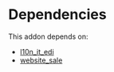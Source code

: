 # Dependencies

This addon depends on:

- [l10n_it_edi](../../odoo-bringout-oca-ocb-l10n_it_edi)
- [website_sale](../../odoo-bringout-oca-ocb-website_sale)
